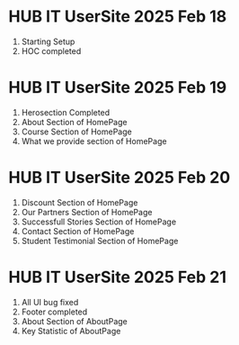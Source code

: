 # HUB IT UserSite 2025 Feb 18
1. Starting Setup
2. HOC completed

# HUB IT UserSite 2025 Feb 19
1. Herosection Completed
2. About Section of HomePage
3. Course Section of HomePage
4. What we provide section of HomePage
  
# HUB IT UserSite 2025 Feb 20
1. Discount Section of HomePage
2. Our Partners Section of HomePage
3. Successfull Stories Section of HomePage
4. Contact Section of HomePage
5. Student Testimonial Section of HomePage

# HUB IT UserSite 2025 Feb 21
1. All UI bug fixed
2. Footer completed
3. About Section of AboutPage
4. Key Statistic of AboutPage